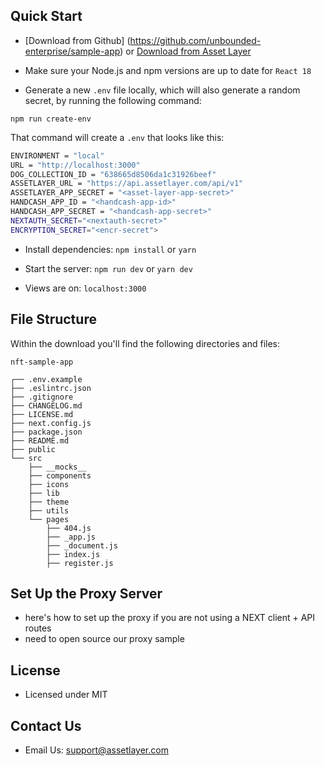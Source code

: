 
## Quick Start

- [Download from Github] (https://github.com/unbounded-enterprise/sample-app)
  or [Download from Asset Layer](https://assetlayer.com/sample-app)

- Make sure your Node.js and npm versions are up to date for `React 18`

- Generate a new `.env` file locally, which will also generate a random secret, by running the following command:

```shell
npm run create-env
 ```

That command will create a `.env` that looks like this:

```bash
ENVIRONMENT = "local"
URL = "http://localhost:3000"
DOG_COLLECTION_ID = "638665d8506da1c31926beef"
ASSETLAYER_URL = "https://api.assetlayer.com/api/v1"
ASSETLAYER_APP_SECRET = "<asset-layer-app-secret>"
HANDCASH_APP_ID = "<handcash-app-id>"
HANDCASH_APP_SECRET = "<handcash-app-secret>"
NEXTAUTH_SECRET="<nextauth-secret>"
ENCRYPTION_SECRET="<encr-secret">
```

- Install dependencies: `npm install` or `yarn`

- Start the server: `npm run dev` or `yarn dev`

- Views are on: `localhost:3000`


## File Structure

Within the download you'll find the following directories and files:

```
nft-sample-app

┌── .env.example
├── .eslintrc.json
├── .gitignore
├── CHANGELOG.md
├── LICENSE.md
├── next.config.js
├── package.json
├── README.md
├── public
└── src
	├── __mocks__
	├── components
	├── icons
	├── lib
	├── theme
	├── utils
	└── pages
		├── 404.js
		├── _app.js
		├── _document.js
		├── index.js
		├── register.js
```


## Set Up the Proxy Server
- here's how to set up the proxy if you are not using a NEXT client + API routes
- need to open source our proxy sample

## License

- Licensed under MIT

## Contact Us

- Email Us: support@assetlayer.com
